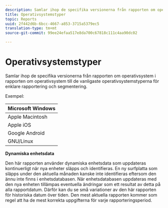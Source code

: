 ```yaml
---
description: Samlar ihop de specifika versionerna från rapporten om operativsystem i rapporten om operativsystem till de vanligaste operativsystemstyperna för enklare rapportering och segmentering.
title: Operativsystemstyper
topic: Reports
uuid: 2f442d6b-6bcc-4667-a853-3715a5379ec5
translation-type: tm+mt
source-git-commit: 99ee24efaa517e8da700c67818c111c4aa90dc02

---
```



# Operativsystemstyper

Samlar ihop de specifika versionerna från rapporten om operativsystem i rapporten om operativsystem till de vanligaste operativsystemstyperna för enklare rapportering och segmentering.

Exempel:

| Microsoft Windows |
|---|
| Apple Macintosh |
| Apple iOS |
| Google Android |
| GNU/Linux |

**Dynamiska enhetsdata**

Den här rapporten använder dynamiska enhetsdata som uppdateras kontinuerligt när nya enheter släpps och identifieras. En ny surfplatta som släpps under den aktuella månaden kanske inte identifieras eftersom den ännu inte finns i enhetsdatabasen. När enhetsdatabasen uppdateras med den nya enheten tillämpas eventuella ändringar som ett resultat av detta på alla rapportdatum. Därför kan du se små variationer av den här rapporten för historiska datum över tiden. Den mest aktuella rapporten kommer som regel att ha de mest korrekta uppgifterna för varje rapporteringsperiod.
